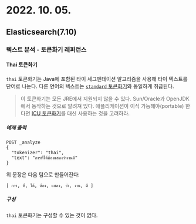# 2022. 10. 05.

## Elasticsearch(7.10)

### 텍스트 분석 - 토큰화기 레퍼런스

#### Thai 토큰화기

`thai` 토큰화기는 Java에 포함된 타이 세그멘테이션 알고리즘을 사용해 타이 텍스트를 단어로 나눈다. 다른 언어의 텍스트는 [`standard` 토큰화기][standard-tokenizer]와 동일하게 취급된다.

> 이 토큰화기는 모든 JRE에서 지원되지 않을 수 있다. Sun/Oracle과 OpenJDK에서 동작하는 것으로 알려져 있다. 애플리케이션이 이식 가능해야(portable) 한다면 [ICU 토큰화기][icu-tokenizer]를 대신 사용하는 것을 고려하라.

##### 예제 출력

```http
POST _analyze
{
  "tokenizer": "thai",
  "text": "การที่ได้ต้องแสดงว่างานดี"
}
```

위 문장은 다음 텀으로 만들어진다:

```
[ การ, ที่, ได้, ต้อง, แสดง, ว่า, งาน, ดี ]
```

##### 구성

`thai` 토큰화기는 구성할 수 있는 것이 없다.



[standard-tokenizer]: https://www.elastic.co/guide/en/elasticsearch/reference/7.10/analysis-standard-tokenizer.html
[icu-tokenizer]: https://www.elastic.co/guide/en/elasticsearch/plugins/7.10/analysis-icu-tokenizer.html